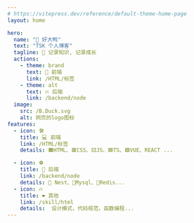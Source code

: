```yaml
---
# https://vitepress.dev/reference/default-theme-home-page
layout: home

hero:
  name: "🦆 好大鸭"
  text: "TSK 个人博客"
  tagline: 📓 记录知识, 记录成长
  actions:
    - theme: brand
      text: 🦌 前端
      link: /HTML/标签
    - theme: alt
      text: 🔥 后端
      link: /backend/node
  image:
    src: /B.Duck.svg
    alt: 网页的logo图标
features:
  - icon: 🛠️
    title: 💻 前端
    link: /HTML/标签
    details: 🟧HTML、🟥CSS、🟨JS、🟦TS、🟩VUE、REACT ...

  - icon: ⚽
    title: 💾 后端
    link: /backend/node
    details: 🚀 Nest、🐬Mysql、🥦Redis...
  - icon: 🔥
    title: ❤️ 其他
    link: /skill/html
    details:  设计模式，代码规范，函数编程...
---
```


<style>
:root {
  --activeColor:#5672cd;
  --vp-c-green:var(--activeColor);
  --vp-button-brand-active-bg:var(--activeColor);
  --vp-button-brand-hover-bg:var(--activeColor);
  --vp-custom-block-tip-text:var(--activeColor);
  --vp-c-green:var(--activeColor);
  --vp-c-green-lighter:var(--activeColor);
  --vp-button-brand-bg:var(--activeColor);
  --vp-home-hero-name-color: transparent;
  --vp-home-hero-name-background: -webkit-linear-gradient(120deg, var(--activeColor) 30%, #ccc);
  --vp-home-hero-image-background-image: linear-gradient(to top, #fee023 30%, #ebe9e07d 50%);
  --vp-home-hero-image-filter: blur(60px);
}
</style>